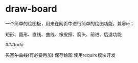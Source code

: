 draw-board
==========

一个简单的绘图板，用来在网页中进行简单的绘图功能，兼容ie；

矩形、圆形、直线、曲线、橡皮擦、箭头、前进、后退功能

###todo

<del>贝塞尔曲线</del>(有必要再加) 
保存绘图
使用require模块开发